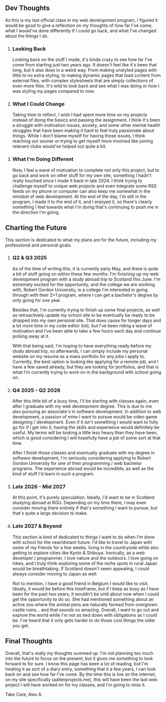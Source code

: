 ## Dev Thoughts
As this is my last official class in my web development program, I figured it would be good to give a reflection on my thoughts of how far I've come, what I would've done differently if I could go back, and what I've changed about the things I do.

<ol class="grid grid-template-two-columns">
    <li class="card">
        <h3>Looking Back</h3>
        <p>Looking back on the stuff I made, it's kinda crazy to see how far I've come from starting just two years ago. It doesn't feel like it's been that long, but it also does in a weird way. From making unstyled pages with little to no extra styling, to making dynamic pages that load content from external files, with complex stylesheets that are simply collections of even more files. It's wild to look back and see what I was doing or how I was styling my pages compared to now.</p>
    </li>
    <li class="card">
        <h3>What I Could Change</h3>
        <p>Taking time to reflect, I wish I had spent more time on my projects instead of doing the basics and passing the assignment. I think it's been a struggle with motivation issues, anxiety, and some other mental health struggles that have been making it hard to feel truly passionate about things. While I don't blame myself for having those issues, I think reaching out sooner or trying to get myself more involved like joining relevant clubs would've helped out quite a bit.</p>
    </li>
    <li class="card">
        <h3>What I'm Doing Different</h3>
        <p>Now, I feel a wave of motivation to complete not only this project, but to go back and work on other stuff for my own site, something I hadn't really touched since I made it back in late 2024. I think trying to challenge myself to unique web projects and even integrate some RSS feeds on my phone or computer can also keep me somewhat in the mindset of web development. At the end of the day, I'm still in the program, I made it to the end of it, and I enjoyed it, so there's clearly something I feel towards what I'm doing that's continuing to push me in the direction I'm going.</p>
    </li>
</ol>

## Charting the Future
This section is dedicated to what my plans are for the future, including my professional and personal goals.
<ol class="grid grid-template-two-columns">
    <li class="card">
        <h3>Q2 & Q3 2025</h3>
        <p>As of the time of writing this, it is currently early May, and there is quite a bit of stuff going on within these few months. I'm finishing up my web development program with a study abroad trip to Scotland this June. I'm extremely excited for the opportunity, and the college we are working with, Robert Gordon University, is a college I'm interested in going through with their 2+1 program, where I can get a bachelor's degree by only going for one year.</p>
        <p>Besides that, I'm currently trying to finish up some final projects, as well as retroactively update my school site to be eventually be ready to be dropped into my own personal site. That does cause for longer days and a lot more time in my code editor (lol), but I've been riding a wave of motivation and I've been able to take a few hours each day and continue picking away at it.</p>
        <p>With that being said, I'm hoping to have everything ready before my study abroad trip, so afterwards, I can simply include my personal website on my resume as a mass portfolio for any jobs I apply to. Currently, the best option is looking like applying for a remote job, and I have a few saved already, but they are looking for portfolios, and that is what I'm currently trying to work on in the background with school going on.</p>
</li>
    <li class="card">
        <h3>Q4 2025 - Q2 2026</h3>
        <p>After this little bit of a busy time, I'll be starting with classes again, even after I graduate with my web development degree. This is due to me also pursuing an associate's in software development. In addition to web development, a passion of mine I want to pursue would be video game designing / development. Even if it isn't something I would want to fully go for if I get into it, having the skills and experience would definitely be useful. My terms will be looking a little less heavy than they have been, which is good considering I will hopefully have a job of some sort at that time.</p>
        <p>After I finish those classes and eventually graduate with my degree in software development, I'm seriously considering applying to Robert Gordon University for one of their programming / web bachelor programs. The experience abroad would be incredible, as well as the kind of stuff I'd learn in such a program.</p>
    </li>
    <li class="card">
        <h3>Late 2026 - Mid 2027</h3>
        <p>At this point, it's purely speculation. Ideally, I'd want to be in Scotland studying abroad at RGU. Depending on my time there, I may even consider moving there entirely if that's something I want to pursue, but that's quite a large decision to make.</p>
    </li>
    <li class="card">
        <h3>Late 2027 & Beyond</h3>
        <p>This section is kind of dedicated to things I want to do when I'm done with school for the near/distant future. I'd like to travel to Japan with some of my friends for a few weeks, living in the countryside while also getting to explore cities like Kyoto & Shibuya. Ironically, as a web developer / programmer, I love nature and the outdoors. I love going on hikes, and I truly think exploring some of the niche spots in rural Japan would be breathtaking. If Scotland doesn't seem appealing, I could always consider moving to Japan as well.</p>
        <p>Not to mention, I have a good friend in Belgium I would like to visit. Ideally, it would be before this timeframe, but if I keep as busy as I have been for the past two years, it wouldn't be until about now when I could get the opportunity to do so. She had mentioned something about an active zoo where the animal pens are naturally formed from overgrown castle ruins... and that sounds so amazing. Overall, I want to go out and explore the world while I'm not as tied down with obligations as I could be. I've heard that it only gets harder to do those cool things the older you get.</p>
    </li>
</ol>

## Final Thoughts
Overall, that's really my thoughts summed up. I'm not planning too much into the future to focus on the present, but it gives me something to look forward to for sure. I know this page has been a lot of reading, but I'm treating it as sort of a diary entry, something that it a few years, I can look back on and see how far I've come. By the time this is live on the internet, on my site specifically (aallenprojects.me), this will have been the last web project I will have worked on for my classes, and I'm going to miss it.

Take Care, Alex A.